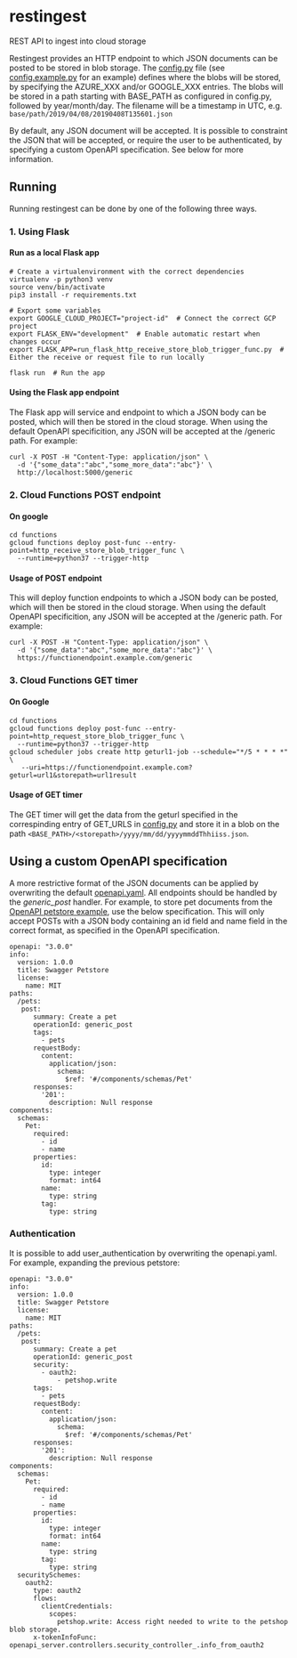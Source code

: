 # restingest
REST API to ingest into cloud storage

Restingest provides an HTTP endpoint to which JSON documents can be posted to be stored in blob storage.
The [config.py](functions/config.py) file (see [config.example.py](functions/config.example.py) for an example) defines where the blobs will be stored, by specifying the AZURE_XXX and/or GOOGLE_XXX entries. The blobs will be stored in a path starting with BASE_PATH as configured in config.py, followed by year/month/day. The filename will be a timestamp in UTC, e.g. ```base/path/2019/04/08/20190408T135601.json```

By default, any JSON document will be accepted. It is possible to constraint the JSON that will be accepted, or require the user to be authenticated, by specifying a custom OpenAPI specification. See below for more information.

## Running
Running restingest can be done by one of the following three ways.

### 1. Using Flask
#### Run as a local Flask app
~~~
# Create a virtualenvironment with the correct dependencies
virtualenv -p python3 venv
source venv/bin/activate
pip3 install -r requirements.txt

# Export some variables
export GOOGLE_CLOUD_PROJECT="project-id"  # Connect the correct GCP project
export FLASK_ENV="development"  # Enable automatic restart when changes occur
export FLASK_APP=run_flask_http_receive_store_blob_trigger_func.py  # Either the receive or request file to run locally

flask run  # Run the app
~~~
#### Using the Flask app endpoint
The Flask app will service and endpoint to which a JSON body can be posted, which will then be stored in the cloud storage. When using the default OpenAPI specificition, any JSON will be accepted at the /generic path. For example:
~~~
curl -X POST -H "Content-Type: application/json" \
  -d '{"some_data":"abc","some_more_data":"abc"}' \
  http://localhost:5000/generic
~~~

### 2. Cloud Functions POST endpoint
#### On google
~~~
cd functions
gcloud functions deploy post-func --entry-point=http_receive_store_blob_trigger_func \
  --runtime=python37 --trigger-http
~~~

#### Usage of POST endpoint
This will deploy function endpoints to which a JSON body can be posted, which will then be stored in the cloud storage. When using the default OpenAPI specificition, any JSON will be accepted at the /generic path. For example:
~~~
curl -X POST -H "Content-Type: application/json" \
  -d '{"some_data":"abc","some_more_data":"abc"}' \
  https://functionendpoint.example.com/generic
~~~

### 3. Cloud Functions GET timer
#### On Google
~~~
cd functions
gcloud functions deploy post-func --entry-point=http_request_store_blob_trigger_func \
  --runtime=python37 --trigger-http
gcloud scheduler jobs create http geturl1-job --schedule="*/5 * * * *" \
   --uri=https://functionendpoint.example.com?geturl=url1&storepath=url1result
~~~

#### Usage of GET timer
The GET timer will get the data from the geturl specified in the correspinding entry of GET_URLS in [config.py](functions/config.py) and store it in a blob on the path `<BASE_PATH>/<storepath>/yyyy/mm/dd/yyyymmddThhiiss.json`.

## Using a custom OpenAPI specification
A more restrictive format of the JSON documents can be applied by overwriting the default [openapi.yaml](functions/openapi_server/openapi/openapi.yaml). All endpoints should be handled by the _generic_post_ handler.
For example, to store pet documents from the [OpenAPI petstore example](https://github.com/OAI/OpenAPI-Specification/blob/master/examples/v3.0/petstore.yaml), use the below specification. This will only accept POSTs with a JSON body containing an id field and name field in the correct format, as specified in the OpenAPI specification.
~~~
openapi: "3.0.0"
info:
  version: 1.0.0
  title: Swagger Petstore
  license:
    name: MIT
paths:
  /pets:
   post:
      summary: Create a pet
      operationId: generic_post
      tags:
        - pets
      requestBody:
        content:
          application/json:
            schema:
              $ref: '#/components/schemas/Pet'
      responses:
        '201':
          description: Null response
components:
  schemas:
    Pet:
      required:
        - id
        - name
      properties:
        id:
          type: integer
          format: int64
        name:
          type: string
        tag:
          type: string
~~~

### Authentication
It is possible to add user_authentication by overwriting the openapi.yaml.
For example, expanding the previous petstore:
~~~
openapi: "3.0.0"
info:
  version: 1.0.0
  title: Swagger Petstore
  license:
    name: MIT
paths:
  /pets:
   post:
      summary: Create a pet
      operationId: generic_post
      security:
        - oauth2:
            - petshop.write
      tags:
        - pets
      requestBody:
        content:
          application/json:
            schema:
              $ref: '#/components/schemas/Pet'
      responses:
        '201':
          description: Null response
components:
  schemas:
    Pet:
      required:
        - id
        - name
      properties:
        id:
          type: integer
          format: int64
        name:
          type: string
        tag:
          type: string
  securitySchemes:
    oauth2:
      type: oauth2
      flows:
        clientCredentials:
          scopes:
            petshop.write: Access right needed to write to the petshop blob storage.
      x-tokenInfoFunc: openapi_server.controllers.security_controller_.info_from_oauth2
~~~